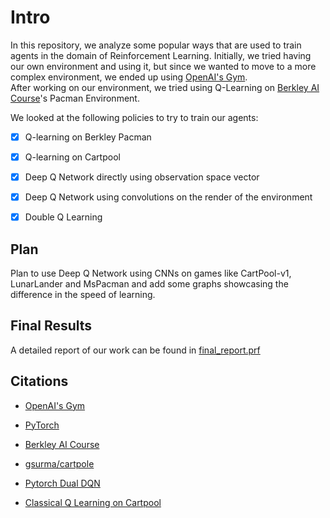 # Intro
In this repository, we analyze some popular ways that are used to train agents in the domain of Reinforcement Learning. Initially, we tried having our own environment and using it, but since we wanted to move to a more complex environment, we ended up using [OpenAI's Gym][1]. <br>
After working on our environment, we tried using Q-Learning on [Berkley AI Course][2]'s Pacman Environment.

We looked at the following policies to try to train our agents:
- [x] Q-learning on Berkley Pacman
- [x] Q-learning on Cartpool
- [x] Deep Q Network directly using observation space vector
- [x] Deep Q Network using convolutions on the render of the environment

- [x] Double Q Learning


## Plan

Plan to use Deep Q Network using CNNs on games like CartPool-v1, LunarLander and MsPacman and add some graphs showcasing the difference in the speed of learning.

## Final Results

A detailed report of our work can be found in [final_report.prf](final_report.pdf)


## Citations

- [OpenAI's Gym][1]
- [PyTorch][4]
- [Berkley AI Course][2]
- [gsurma/cartpole][3]
- [Pytorch Dual DQN][5]
- [Classical Q Learning on Cartpool][6]

  [1]: https://gym.openai.com/
  [2]: http://ai.berkeley.edu/home.html
  [3]: https://github.com/gsurma/cartpole
  [4]: https://pytorch.org/
  [5]: https://pytorch.org/tutorials/intermediate/reinforcement_q_learning.html
  [6]: https://gist.github.com/n1try/af0b8476ae4106ec098fea1dfe57f578#file-qcartpole-py-L24
